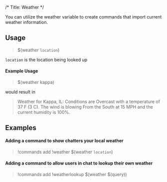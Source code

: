 /*
Title: Weather
*/

You can utilize the weather variable to create commands that import current weather information.

## Usage

> $(weather `location`)

`location` is the location being looked up

#### Example Usage

> $(weather kappa)

would result in

> Weather for Kappa, IL: Conditions are Overcast with a temperature of 37 F (3 C). The wind is blowing From the South at 15 MPH and the current humidity is 100%.

## Examples

#### Adding a command to show chatters your local weather

> !commands add !weather $(weather `location`)

#### Adding a command to allow users in chat to lookup their own weather

> !commands add !weatherlookup $(weather $(query))